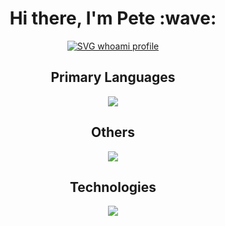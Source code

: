 <h1 align="center">Hi there, I'm Pete :wave:</h1>

<div align="center">
  <a href="https://git.io/typing-svg" target="_blank">
    <img src="https://readme-typing-svg.herokuapp.com?font=Goldman&weight=500&size=22&duration=3000&pause=500&color=0A673DFF&multiline=true&width=650&height=140&lines=%24%3e+whoami;Petesta;%5BAKA+Pete+Cruz%5D;Computer+Scientist+%7C+Software+Engineer;Thanks+for+visiting%21" alt="SVG whoami profile"/>
  </a>
</div>

<h2 align="center">Primary Languages</h2>

<p align="center">
  <a href="https://skillicons.dev">
    <img src="https://skillicons.dev/icons?i=python,ruby,scala,bash,javascript"/>
  </a>
</p>

<h2 align="center">Others</h2>

<p align="center">
  <a href="https://skillicons.dev">
    <img src="https://skillicons.dev/icons?i=haskell,cs,clojure,c,cpp,java,kotlin"/>
  </a>
</p>

<h2 align="center">Technologies</h2>

<p align="center">
  <a href="https://skillicons.dev">
    <img src="https://skillicons.dev/icons?i=apple,linux,windows,aws,git,github,githubactions,markdown,latex,vim,neovim,emacs,vscode,rails,flask,django,dotnet,sqlite,postgres,mysql,redis,dynamodb&perline=22"/>
  </a>
</p>

<!--
**Petesta/Petesta** is a ✨ _special_ ✨ repository because its `README.md` (this file) appears on your GitHub profile.

Here are some ideas to get you started:

- 🔭 I’m currently working on ...
- 🌱 I’m currently learning ...
- 👯 I’m looking to collaborate on ...
- 🤔 I’m looking for help with ...
- 💬 Ask me about ...
- 📫 How to reach me: ...
- 😄 Pronouns: ...
- ⚡ Fun fact: ...
-->
